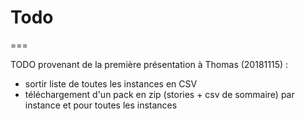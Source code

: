 # Todo
===

TODO provenant de la première présentation à Thomas (20181115) :

* sortir liste de toutes les instances en CSV
* téléchargement d'un pack en zip (stories + csv de sommaire) par instance et pour toutes les instances